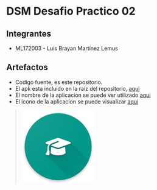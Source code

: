 # DSM Desafio Practico 02

## Integrantes

- ML172003 - Luis Brayan Martínez Lemus

## Artefactos

- Codigo fuente, es este repositorio.
- El apk esta incluido en la raiz del repositorio, [aqui](./app-debug.apk)
- El nombre de la aplicacion se puede ver utilizado [aqui](./app/src/main/AndroidManifest.xml)
- El icono de la aplicacion se puede visualizar [aqui](./app/src/main/res/mipmap-xxxhdpi/ic_launcher.png)

> ![](./app/src/main/res/mipmap-xxxhdpi/ic_launcher.png)
